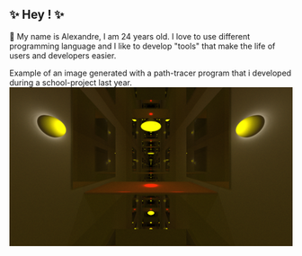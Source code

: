 ## ✨ Hey ! ✨

💬 My name is Alexandre, I am 24 years old.
I love to use different programming language and I like to develop "tools" that make the life of users and developers easier.

Example of an image generated with a path-tracer program that i developed during a school-project last year.
![alt Path-tracer examples](PATH_TRACER_EXAMPLE.jpg)
